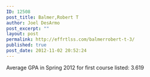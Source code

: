 ```yaml
---
ID: 12508
post_title: Balmer,Robert T
author: Joel DesArmo
post_excerpt: ""
layout: post
permalink: http://effrtlss.com/balmerrobert-t-3/
published: true
post_date: 2012-11-02 20:52:24
---
```

<p>Average GPA in Spring 2012 for first course listed: 3.619</p>